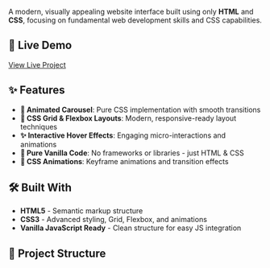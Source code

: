 A modern, visually appealing website interface built using only **HTML** and **CSS**, focusing on fundamental web development skills and CSS capabilities.

## 🚀 Live Demo

[View Live Project](https://your-live-demo-link.netlify.app) <!-- Replace with your actual live demo link -->

## ✨ Features

- **🎠 Animated Carousel**: Pure CSS implementation with smooth transitions
- **🎯 CSS Grid & Flexbox Layouts**: Modern, responsive-ready layout techniques
- **✨ Interactive Hover Effects**: Engaging micro-interactions and animations
- **🎨 Pure Vanilla Code**: No frameworks or libraries - just HTML & CSS
- **💫 CSS Animations**: Keyframe animations and transition effects

## 🛠️ Built With

- **HTML5** - Semantic markup structure
- **CSS3** - Advanced styling, Grid, Flexbox, and animations
- **Vanilla JavaScript Ready** - Clean structure for easy JS integration

## 📁 Project Structure

